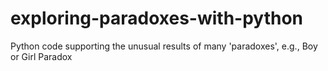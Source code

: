 # exploring-paradoxes-with-python
Python code supporting the unusual results of many 'paradoxes', e.g., Boy or Girl Paradox
